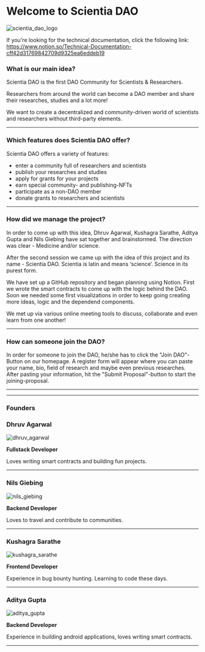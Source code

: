 # Welcome to Scientia DAO

![scientia_dao_logo](https://user-images.githubusercontent.com/11206675/183511519-021297a0-b855-41ca-a5ca-d50852554296.png)

If you're looking for the technical documentation, click the following link: https://www.notion.so/Technical-Documentation-cff42d31769842709d9325ea6eddeb19

### What is our main idea?

Scientia DAO is the first DAO Community for Scientists & Researchers.

Researchers from around the world can become a DAO member and share their researches, studies and a lot more!

We want to create a decentralized and community-driven world of scientists and researchers without third-party elements.

---

### Which features does Scientia DAO offer?

Scientia DAO offers a variety of features:

- enter a community full of researchers and scientists
- publish your researches and studies
- apply for grants for your projects
- earn special community- and publishing-NFTs
- participate as a non-DAO member
- donate grants to researchers and scientists

---

### How did we manage the project?

In order to come up with this idea, Dhruv Agarwal, Kushagra Sarathe, Aditya Gupta and Nils Giebing have sat together and brainstormed. The direction was clear - Medicine and/or science. 

After the second session we came up with the idea of this project and its name - Scientia DAO. Scientia is latin and means ‘science’. Science in its purest form.

We have set up a GitHub repository and began planning using Notion. First we wrote the smart contracts to come up with the logic behind the DAO. Soon we needed some first visualizations in order to keep going creating more ideas, logic and the dependend components.

We met up via various online meeting tools to discuss, collaborate and even learn from one another!

---

### How can someone join the DAO?

In order for someone to join the DAO, he/she has to click the "Join DAO"-Button on our homepage. A register form will appear where you can paste your name, bio, field of research and maybe even previous researches. After pasting your information, hit the "Submit Proposal"-button to start the joining-proposal.

---

---

### Founders

### Dhruv Agarwal
![dhruv_agarwal](https://user-images.githubusercontent.com/11206675/184015427-f41e8de0-8bf3-4dcd-b3a9-e04086e25255.jpg)

**Fullstack Developer**

Loves writing smart contracts and building fun projects.

---

### Nils Giebing
![nils_giebing](https://user-images.githubusercontent.com/11206675/184015390-d2c35a52-9e33-4888-b619-e2bd59fe3e9c.jpg)

**Backend Developer**

Loves to travel and contribute to communities.

---

### Kushagra Sarathe
![kushagra_sarathe](https://user-images.githubusercontent.com/11206675/184015363-3dbafff4-8e0e-43af-a69f-685351b6ccd2.jpg)

**Frontend Developer**

Experience in bug bounty hunting. Learning to code these days.

---

### Aditya Gupta
![aditya_gupta](https://user-images.githubusercontent.com/11206675/184015293-d9fc4e74-9a6a-49e7-be93-f0c7d1ebac32.jpg)

**Backend Developer**

Experience in building android applications, loves writing smart contracts.

---
